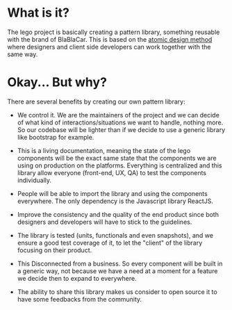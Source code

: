 # What is it?

The lego project is basically creating a pattern library, something reusable with the brand of BlaBlaCar. This is based on the [atomic design method](http://bradfrost.com/blog/post/atomic-web-design/ ) where designers and client side developers can work together with the same way.

# Okay... But why?

There are several benefits by creating our own pattern library:

- We control it. We are the maintainers of the project and we can decide of what kind of interactions/situations we want to handle, nothing more. So our codebase will be lighter than if we decide to use a generic library like bootstrap for example.

- This is a living documentation, meaning the state of the lego components will be the exact same state that the components we are using on production on the platforms. Everything is centralized and this library allow everyone (front-end, UX, QA) to test the components individually.

- People will be able to import the library and using the components everywhere. The only dependency is the Javascript library ReactJS.

- Improve the consistency and the quality of the end product since both designers and developers will have to stick to the guidelines.

- The library is tested (units, functionals and even snapshots), and we ensure a good test coverage of it, to let the "client" of the library focusing on their product.

- This Disconnected from a business. So every component will be built in a generic way, not because we have a need at a moment for a feature we decide then to expand to everywhere.

- The ability to share this library makes us consider to open source it to have some feedbacks from the community.  
